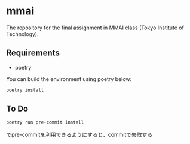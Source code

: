 # mmai

The repository for the final assignment in MMAI class (Tokyo Institute of Technology).

## Requirements

* poetry

You can build the environment using poetry below:

```bash
poetry install
```

## To Do

```bash
poetry run pre-commit install
```

でpre-commitを利用できるようにすると、commitで失敗する
